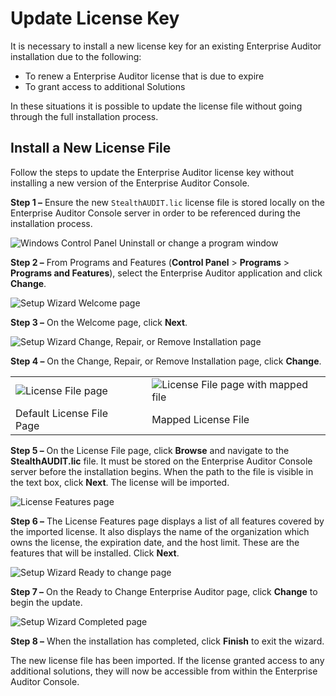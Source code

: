 # Update License Key

It is necessary to install a new license key for an existing Enterprise Auditor installation due to
the following:

- To renew a Enterprise Auditor license that is due to expire
- To grant access to additional Solutions

In these situations it is possible to update the license file without going through the full
installation process.

## Install a New License File

Follow the steps to update the Enterprise Auditor license key without installing a new version of
the Enterprise Auditor Console.

**Step 1 –** Ensure the new `StealthAUDIT.lic` license file is stored locally on the Enterprise
Auditor Console server in order to be referenced during the installation process.

![Windows Control Panel Uninstall or change a program window](/img/versioned_docs/enterpriseauditor_11.6/enterpriseauditor/install/application/controlpaneluninstall.webp)

**Step 2 –** From Programs and Features (**Control Panel** > **Programs** > **Programs and
Features**), select the Enterprise Auditor application and click **Change**.

![Setup Wizard Welcome page](/img/versioned_docs/activitymonitor_7.1/activitymonitor/install/welcome.webp)

**Step 3 –** On the Welcome page, click **Next**.

![Setup Wizard Change, Repair, or Remove Installation page](/img/versioned_docs/enterpriseauditor_11.6/enterpriseauditor/install/application/change.webp)

**Step 4 –** On the Change, Repair, or Remove Installation page, click **Change**.

|                                                                                                         |     |                                                                                                                                           |
| ------------------------------------------------------------------------------------------------------- | --- | ----------------------------------------------------------------------------------------------------------------------------------------- |
| ![License File page](/img/versioned_docs/activitymonitor_7.1/activitymonitor/install/agent/license.webp) |     | ![License File page with mapped file](/img/versioned_docs/enterpriseauditor_11.6/enterpriseauditor/install/application/licensemapped.webp) |
| Default License File Page                                                                               |     | Mapped License File                                                                                                                       |

**Step 5 –** On the License File page, click **Browse** and navigate to the **StealthAUDIT.lic**
file. It must be stored on the Enterprise Auditor Console server before the installation begins.
When the path to the file is visible in the text box, click **Next**. The license will be imported.

![License Features page](/img/versioned_docs/enterpriseauditor_11.6/enterpriseauditor/install/application/licensefeatures.webp)

**Step 6 –** The License Features page displays a list of all features covered by the imported
license. It also displays the name of the organization which owns the license, the expiration date,
and the host limit. These are the features that will be installed. Click **Next**.

![Setup Wizard Ready to change page](/img/versioned_docs/activitymonitor_7.1/activitymonitor/install/ready.webp)

**Step 7 –** On the Ready to Change Enterprise Auditor page, click **Change** to begin the update.

![Setup Wizard Completed page](/img/versioned_docs/enterpriseauditor_11.6/enterpriseauditor/install/sensitivedatadiscovery/completed.webp)

**Step 8 –** When the installation has completed, click **Finish** to exit the wizard.

The new license file has been imported. If the license granted access to any additional solutions,
they will now be accessible from within the Enterprise Auditor Console.
